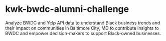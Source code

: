 # kwk-bwdc-alumni-challenge
Analyze BWDC and Yelp API data to understand Black business trends and their impact on communities in Baltimore City, MD to contribute insights to BWDC and empower decision-makers to support Black-owned businesses.
